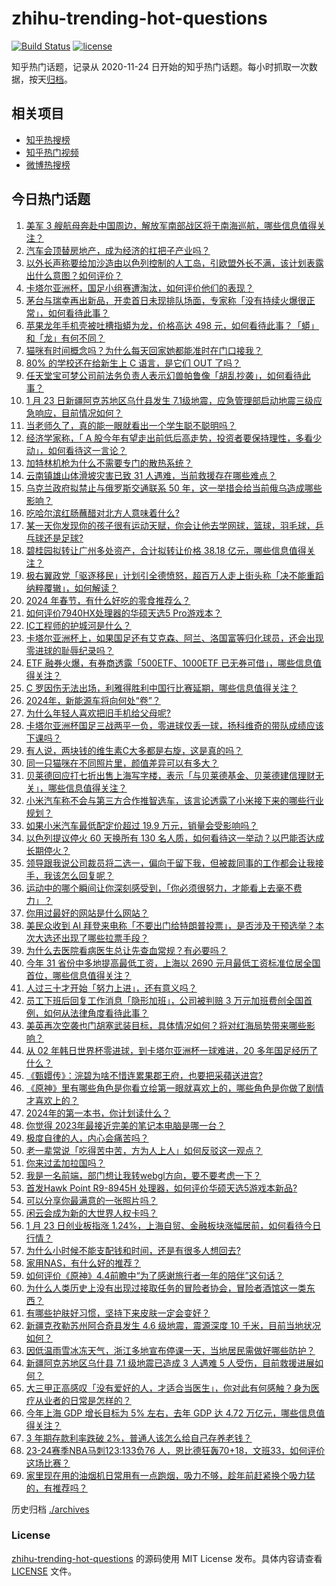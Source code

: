 # zhihu-trending-hot-questions

[![Build Status](https://github.com/justjavac/zhihu-trending-hot-questions/workflows/ci/badge.svg?branch=master)](https://github.com/justjavac/zhihu-trending-hot-questions/actions)
[![license](https://img.shields.io/github/license/justjavac/zhihu-trending-hot-questions)](https://github.com/justjavac/zhihu-trending-hot-questions/blob/master/LICENSE)

知乎热门话题，记录从 2020-11-24
日开始的知乎热门话题。每小时抓取一次数据，按天[归档](./archives)。

## 相关项目

- [知乎热搜榜](https://github.com/justjavac/zhihu-trending-top-search)
- [知乎热门视频](https://github.com/justjavac/zhihu-trending-hot-video)
- [微博热搜榜](https://github.com/justjavac/weibo-trending-hot-search)

## 今日热门话题

<!-- BEGIN -->
<!-- 最后更新时间 Wed Jan 24 2024 07:18:56 GMT+0800 (China Standard Time) -->

1. [美军 3 艘航母奔赴中国周边，解放军南部战区将于南海巡航，哪些信息值得关注？](https://www.zhihu.com/question/640792598)
1. [汽车会顶替房地产，成为经济的扛把子产业吗？](https://www.zhihu.com/question/639211301)
1. [以外长声称要给加沙造由以色列控制的人工岛，引欧盟外长不满，该计划表露出什么意图？如何评价？](https://www.zhihu.com/question/640808196)
1. [卡塔尔亚洲杯，国足小组赛遭淘汰，如何评价他们的表现？](https://www.zhihu.com/question/640851428)
1. [茅台与瑞幸再出新品，开卖首日未现排队场面，专家称「没有持续火爆很正常」，如何看待此事？](https://www.zhihu.com/question/640782312)
1. [苹果龙年手机壳被吐槽指蟒为龙，价格高达 498 元，如何看待此事？「蟒」和「龙」有何不同？](https://www.zhihu.com/question/640784904)
1. [猫咪有时间概念吗？为什么每天回家她都能准时在门口接我？](https://www.zhihu.com/question/639819263)
1. [80% 的学校还在给新生上 C 语言，是它们 OUT 了吗？](https://www.zhihu.com/question/640594091)
1. [任天堂宝可梦公司前法务负责人表示幻兽帕鲁像「胡乱抄袭」，如何看待此事？](https://www.zhihu.com/question/640813583)
1. [1 月 23 日新疆阿克苏地区乌什县发生 7.1级地震，应急管理部启动地震三级应急响应，目前情况如何？](https://www.zhihu.com/question/640763089)
1. [当老师久了，真的能一眼就看出一个学生聪不聪明吗？](https://www.zhihu.com/question/639222741)
1. [经济学家称，「 A 股今年有望走出前低后高走势，投资者要保持理性，多看少动」，如何看待这一言论？](https://www.zhihu.com/question/640804144)
1. [加特林机枪为什么不需要专门的散热系统？](https://www.zhihu.com/question/270349184)
1. [云南镇雄山体滑坡灾害已致 31 人遇难，当前救援存在哪些难点？](https://www.zhihu.com/question/640781088)
1. [乌克兰政府拟禁止与俄罗斯交通联系 50 年，这一举措会给当前俄乌造成哪些影响？](https://www.zhihu.com/question/640798056)
1. [吃哈尔滨红肠蘸醋对北方人意味着什么?](https://www.zhihu.com/question/640564210)
1. [某一天你发现你的孩子很有运动天赋，你会让他去学网球，篮球，羽毛球，乒乓球还是足球?](https://www.zhihu.com/question/580508500)
1. [碧桂园拟转让广州多处资产，合计拟转让价格 38.18 亿元，哪些信息值得关注？](https://www.zhihu.com/question/640782399)
1. [极右翼政党「驱逐移民」计划引全德愤怒，超百万人走上街头称「决不能重蹈纳粹覆辙」，如何解读？](https://www.zhihu.com/question/640657748)
1. [2024 年春节，有什么好吃的零食推荐么？](https://www.zhihu.com/question/638297513)
1. [如何评价7940HX处理器的华硕天选5 Pro游戏本？](https://www.zhihu.com/question/640839954)
1. [IC工程师的护城河是什么？](https://www.zhihu.com/question/605271392)
1. [卡塔尔亚洲杯上，如果国足还有艾克森、阿兰、洛国富等归化球员，还会出现零进球的耻辱纪录吗？](https://www.zhihu.com/question/640761636)
1. [ETF 融券火爆，有券商透露「500ETF、1000ETF 已无券可借」，哪些信息值得关注？](https://www.zhihu.com/question/640840756)
1. [C 罗因伤无法出场，利雅得胜利中国行比赛延期，哪些信息值得关注？](https://www.zhihu.com/question/640824157)
1. [2024年，新能源车将向何处“卷”？](https://www.zhihu.com/question/634177512)
1. [为什么年轻人喜欢把旧手机给父母呢?](https://www.zhihu.com/question/640014851)
1. [卡塔尔亚洲杯国足三战两平一负，零进球仅丢一球，扬科维奇的带队成绩应该下课吗？](https://www.zhihu.com/question/640761698)
1. [有人说，两块钱的维生素C大多都是右旋，这是真的吗？](https://www.zhihu.com/question/632333865)
1. [同一只猫咪在不同照片里，颜值差异可以有多大？](https://www.zhihu.com/question/639819312)
1. [贝莱德回应打七折出售上海写字楼，表示「与贝莱德基金、贝莱德建信理财无关」，哪些信息值得关注？](https://www.zhihu.com/question/640782306)
1. [小米汽车称不会与第三方合作推智选车，该言论透露了小米接下来的哪些行业规划？](https://www.zhihu.com/question/638858122)
1. [如果小米汽车最低配定价超过 19.9 万元，销量会受影响吗？](https://www.zhihu.com/question/640547388)
1. [以色列提议停火 60 天换所有 130 名人质，如何看待这一举动？以巴能否达成长期停火？](https://www.zhihu.com/question/640802755)
1. [领导跟我说公司裁员将二选一，偏向于留下我，但被裁同事的工作都会让我接手，我该怎么回复呢？](https://www.zhihu.com/question/640546143)
1. [运动中的哪个瞬间让你深刻感受到，「你必须很努力，才能看上去毫不费力」？](https://www.zhihu.com/question/640651630)
1. [你用过最好的网站是什么网站？](https://www.zhihu.com/question/301813619)
1. [美民众收到 AI 拜登来电称「不要出门给特朗普投票」，是否涉及干预选举？本次大选还出现了哪些拉票手段？](https://www.zhihu.com/question/640815658)
1. [为什么去医院看病医生总让先查血常规？有必要吗？](https://www.zhihu.com/question/639560004)
1. [今年 31 省份中多地提高最低工资，上海以 2690 元月最低工资标准位居全国首位，哪些信息值得关注？](https://www.zhihu.com/question/640624305)
1. [人过三十才开始「努力上进」，还有意义吗？](https://www.zhihu.com/question/640085707)
1. [员工下班后回复工作消息「隐形加班」，公司被判赔 3 万元加班费创全国首例，如何从法律角度看待此事？](https://www.zhihu.com/question/640804999)
1. [美英再次空袭也门胡塞武装目标，具体情况如何？将对红海局势带来哪些影响？](https://www.zhihu.com/question/640784074)
1. [从 02 年韩日世界杯零进球，到卡塔尔亚洲杯一球难进，20 多年国足经历了什么？](https://www.zhihu.com/question/640761951)
1. [《甄嬛传》：浣碧为啥不惜连累果郡王府，也要把采蘋送进宫?](https://www.zhihu.com/question/631838182)
1. [《原神》里有哪些角色是你看立绘第一眼就喜欢上的，哪些角色是你做了剧情才喜欢上的？](https://www.zhihu.com/question/638822444)
1. [2024年的第一本书，你计划读什么？](https://www.zhihu.com/question/637328514)
1. [你觉得 2023年最接近完美的笔记本电脑是哪一台？](https://www.zhihu.com/question/639903696)
1. [极度自律的人，内心会痛苦吗？](https://www.zhihu.com/question/640085675)
1. [老一辈常说「吃得苦中苦，方为人上人」如何反驳这一观点？](https://www.zhihu.com/question/640085691)
1. [你来过孟加拉国吗？](https://www.zhihu.com/question/407057860)
1. [我是一名前端，部门想让我转webgl方向，要不要考虑一下？](https://www.zhihu.com/question/640467378)
1. [首发Hawk Point R9-8945H 处理器，如何评价华硕天选5游戏本新品?](https://www.zhihu.com/question/640846566)
1. [可以分享你最满意的一张照片吗？](https://www.zhihu.com/question/623948087)
1. [闲云会成为新的大世界人权卡吗？](https://www.zhihu.com/question/640311609)
1. [1 月 23 日创业板指涨 1.24%，上海自贸、金融板块涨幅居前，如何看待今日行情？](https://www.zhihu.com/question/640787610)
1. [为什么小时候不能支配钱和时间，还是有很多人想回去?](https://www.zhihu.com/question/640085678)
1. [家用NAS，有什么好的推荐？](https://www.zhihu.com/question/630932905)
1. [如何评价《原神》4.4前瞻中“为了感谢旅行者一年的陪伴”这句话？](https://www.zhihu.com/question/640502634)
1. [为什么人类历史上没有出现过接取任务的冒险者协会，冒险者酒馆这一类东西？](https://www.zhihu.com/question/634309634)
1. [有哪些护肤好习惯，坚持下来皮肤一定会变好？](https://www.zhihu.com/question/639595101)
1. [新疆克孜勒苏州阿合奇县发生 4.6 级地震，震源深度 10 千米，目前当地状况如何？](https://www.zhihu.com/question/640834353)
1. [因低温雨雪冰冻天气，浙江多地宣布停课一天，当地居民需做好哪些防护？](https://www.zhihu.com/question/640820829)
1. [新疆阿克苏地区乌什县 7.1 级地震已造成 3 人遇难 5 人受伤，目前救援进展如何？](https://www.zhihu.com/question/640843125)
1. [大三甲正高感叹「没有爱好的人，才适合当医生」，你对此有何感触？身为医疗从业者的日常是怎样的？](https://www.zhihu.com/question/640710513)
1. [今年上海 GDP 增长目标为 5% 左右，去年 GDP 达 4.72 万亿元，哪些信息值得关注？](https://www.zhihu.com/question/640812833)
1. [3 年期存款利率跌破 2%，普通人该怎么给自己存养老钱？](https://www.zhihu.com/question/640675497)
1. [23-24赛季NBA马刺123:133负76 人，恩比德狂轰70+18，文班33，如何评价这场比赛？](https://www.zhihu.com/question/640781178)
1. [家里现在用的油烟机日常用有一点跑烟，吸力不够，趁年前赶紧换个吸力猛的，有推荐吗？](https://www.zhihu.com/question/640653681)

<!-- END -->

历史归档 [./archives](./archives)

### License

[zhihu-trending-hot-questions](https://github.com/justjavac/zhihu-trending-hot-questions)
的源码使用 MIT License 发布。具体内容请查看 [LICENSE](./LICENSE) 文件。
